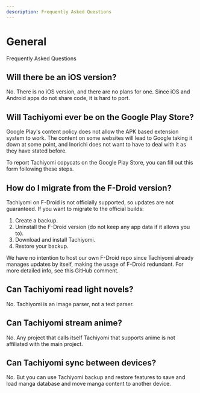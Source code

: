 ```yaml
---
description: Frequently Asked Questions
---
```


# General
Frequently Asked Questions

## Will there be an iOS version?
No. There is no iOS version, and there are no plans for one. Since iOS and Android apps do not share code, it is hard to port.

## Will Tachiyomi ever be on the Google Play Store?
Google Play's content policy does not allow the APK based extension system to work. The content on some websites will lead to Google taking it down at some point, and Inorichi does not want to have to deal with it as they have stated before.

To report Tachiyomi copycats on the Google Play Store, you can fill out this form following these steps.

## How do I migrate from the F-Droid version?
Tachiyomi on F-Droid is not officially supported, so updates are not guaranteed. If you want to migrate to the official builds:

1. Create a backup.
1. Uninstall the F-Droid version (do not keep any app data if it allows you to).
1. Download and install Tachiyomi.
1. Restore your backup.

We have no intention to host our own F-Droid repo since Tachiyomi already manages updates by itself, making the usage of F-Droid redundant. For more detailed info, see this GitHub comment.

## Can Tachiyomi read light novels?
No. Tachiyomi is an image parser, not a text parser.

## Can Tachiyomi stream anime?
No. Any project that calls itself Tachiyomi that supports anime is not affiliated with the main project.

## Can Tachiyomi sync between devices?
No. But you can use Tachiyomi backup and restore features to save and load manga database and move manga content to another device.